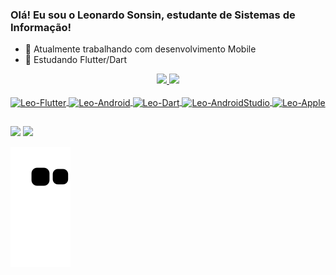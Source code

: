 ### Olá! Eu sou o Leonardo Sonsin, estudante de Sistemas de Informação!

- 🔭 Atualmente trabalhando com desenvolvimento Mobile
- 🌱 Estudando Flutter/Dart

<div align="center">
  <a href="https://github.com/leonardosonsin">
  <img height="180em" src="https://github-readme-stats.vercel.app/api?username=leonardosonsin&show_icons=true&theme=dracula&include_all_commits=true&count_private=true"/>
  <img height="180em" src="https://github-readme-stats.vercel.app/api/top-langs/?username=leonardosonsin&layout=compact&langs_count=7&theme=dracula"/>
</div>

<div style="display: inline_block"><br>
  <img align="center" alt="Leo-Flutter" height="30" width="40" src="https://cdn.jsdelivr.net/gh/devicons/devicon/icons/flutter/flutter-original.svg" />
  <img align="center" alt="Leo-Android" height="30" width="40" src="https://cdn.jsdelivr.net/gh/devicons/devicon/icons/android/android-plain.svg" />
  <img align="center" alt="Leo-Dart" height="30" width="40" src="https://cdn.jsdelivr.net/gh/devicons/devicon/icons/dart/dart-original.svg" />
  <img align="center" alt="Leo-AndroidStudio" height="30" width="40" src="https://cdn.jsdelivr.net/gh/devicons/devicon/icons/androidstudio/androidstudio-original.svg" />
  <img align="center" alt="Leo-Apple" height="30" width="40" src="https://cdn.jsdelivr.net/gh/devicons/devicon/icons/apple/apple-original.svg" />
</div>
  
  ##
 
<div>
  <a href = "mailto:leonardo_tozatosonsin@outlook.com"><img src="https://img.shields.io/badge/Gmail-D14836?style=for-the-badge&logo=gmail&logoColor=white" target="_blank"></a>
  <a href="https://www.linkedin.com/in/leonardo-tozato-sonsin-1b6750207" target="_blank"><img src="https://img.shields.io/badge/-LinkedIn-%230077B5?style=for-the-badge&logo=linkedin&logoColor=white" target="_blank"></a> 
 
  ![Snake animation](https://github.com/rafaballerini/rafaballerini/blob/output/github-contribution-grid-snake.svg)
 
</div>
